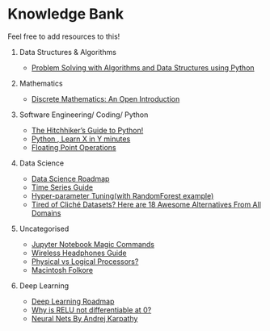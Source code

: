 # Knowledge Bank  
Feel free to add resources to this! 

1. Data Structures & Algorithms  
    - [Problem Solving with Algorithms and Data Structures using Python](https://runestone.academy/runestone/books/published/pythonds/index.html)  
2. Mathematics  
    - [Discrete Mathematics: An Open Introduction](https://runestone.academy/runestone/books/published/dmoi/ch_intro.html)  
3. Software Engineering/ Coding/ Python 
    - [The Hitchhiker’s Guide to Python!](https://docs.python-guide.org/) 
    - [Python , Learn X in Y minutes](https://learnxinyminutes.com/docs/python/)
    - [Floating Point Operations](https://en.wikipedia.org/wiki/Floating-point_arithmetic#Floating-point_numbers)
    
4. Data Science
    - [Data Science Roadmap](https://github.com/MrMimic/data-scientist-roadmap)  
    - [Time Series Guide](https://www.kaggle.com/konradb/practical-time-series-part-1-the-basics)
    - [Hyper-parameter Tuning(with RandomForest example)](https://towardsdatascience.com/hyperparameter-tuning-the-random-forest-in-python-using-scikit-learn-28d2aa77dd74)
    - [Tired of Cliché Datasets? Here are 18 Awesome Alternatives From All Domains](https://towardsdatascience.com/tired-of-clich%C3%A9-datasets-here-are-18-awesome-alternatives-from-all-domains-196913161ec9)


5. Uncategorised  
    - [Jupyter Notebook Magic Commands](https://www.dataquest.io/blog/jupyter-notebook-tips-tricks-shortcuts/)
    - [Wireless Headphones Guide](https://medium.com/@xawnia/headphones-and-no-cables-6ae84510ca7e)
    - [Physical vs Logical Processors?](https://www.linkedin.com/pulse/understanding-physical-logical-cpus-akshay-deshpande)
    - [Macintosh Folkore](https://www.folklore.org/)
6. Deep Learning
    - [Deep Learning Roadmap](https://www.reddit.com/r/learnmachinelearning/comments/cxrpjz/a_clear_roadmap_for_mldl/)
    - [Why is RELU not differentiable at 0?](https://sebastianraschka.com/faq/docs/relu-derivative.html)
    - [Neural Nets By Andrej Karpathy](http://karpathy.github.io/neuralnets/)
